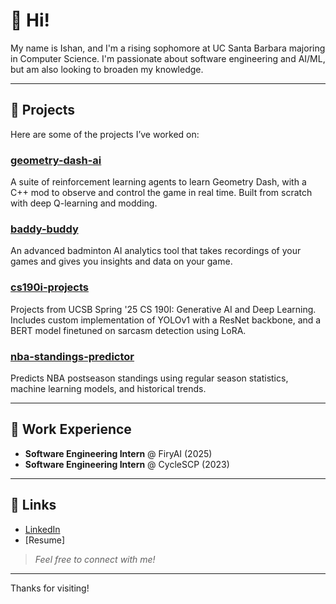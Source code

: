 # 👋 Hi!

My name is Ishan, and I'm a rising sophomore at UC Santa Barbara majoring in Computer Science. I'm passionate about software engineering and AI/ML, but am also looking to broaden my knowledge. 

---

## 🔧 Projects

Here are some of the projects I’ve worked on:

### [geometry-dash-ai](https://github.com/ThePickleGawd/geometry-dash-ai)
A suite of reinforcement learning agents to learn Geometry Dash, with a C++ mod to observe and control the game in real time. Built from scratch with deep Q-learning and modding.

### [baddy-buddy](https://github.com/lce4113/baddy-buddy)
An advanced badminton AI analytics tool that takes recordings of your games and gives you insights and data on your game.

### [cs190i-projects](https://github.com/IshanKat/cs190i-projects)
Projects from UCSB Spring '25 CS 190I: Generative AI and Deep Learning. Includes custom implementation of YOLOv1 with a ResNet backbone, and a BERT model finetuned on sarcasm detection using LoRA.

### [nba-standings-predictor](https://github.com/IshanKat/nba-standings-predictor)
Predicts NBA postseason standings using regular season statistics, machine learning models, and historical trends.

---

## 💼 Work Experience

- **Software Engineering Intern** @ FiryAI (2025)  
- **Software Engineering Intern** @ CycleSCP (2023)  

---

## 🔗 Links

- [LinkedIn](https://www.linkedin.com/in/ishan-katpally-09b907296/)  
- [Resume]

> _Feel free to connect with me!_

---

Thanks for visiting!
